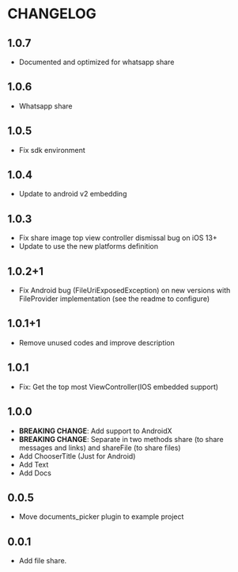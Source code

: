 # CHANGELOG

## 1.0.7

* Documented and optimized for whatsapp share

## 1.0.6

* Whatsapp share

## 1.0.5
* Fix sdk environment

## 1.0.4
* Update to android v2 embedding

## 1.0.3

* Fix share image top view controller dismissal bug on iOS 13+
* Update to use the new platforms definition

## 1.0.2+1

* Fix Android bug (FileUriExposedException) on new versions with FileProvider implementation (see the readme to configure)

## 1.0.1+1

* Remove unused codes and improve description

## 1.0.1

* Fix: Get the top most ViewController(IOS embedded support)

## 1.0.0

* **BREAKING CHANGE**: Add support to AndroidX
* **BREAKING CHANGE**: Separate in two methods share (to share messages and links) and shareFile (to share files)
* Add ChooserTitle (Just for Android)
* Add Text
* Add Docs

## 0.0.5

* Move documents_picker plugin to example project

## 0.0.1

* Add file share.
